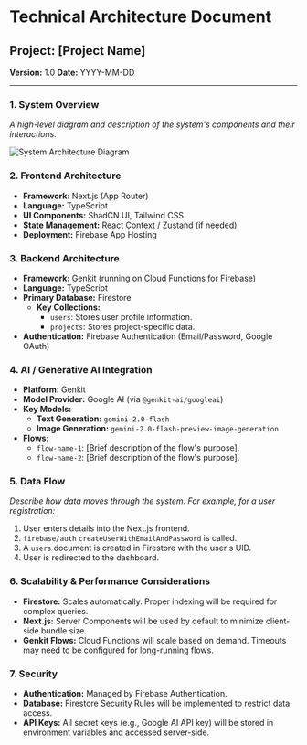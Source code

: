 
# Technical Architecture Document

## Project: [Project Name]
**Version:** 1.0
**Date:** YYYY-MM-DD

---

### 1. System Overview
*A high-level diagram and description of the system's components and their interactions.*

![System Architecture Diagram](https://placehold.co/800x400?text=High-Level+System+Architecture)

### 2. Frontend Architecture
- **Framework:** Next.js (App Router)
- **Language:** TypeScript
- **UI Components:** ShadCN UI, Tailwind CSS
- **State Management:** React Context / Zustand (if needed)
- **Deployment:** Firebase App Hosting

### 3. Backend Architecture
- **Framework:** Genkit (running on Cloud Functions for Firebase)
- **Language:** TypeScript
- **Primary Database:** Firestore
  - **Key Collections:**
    - `users`: Stores user profile information.
    - `projects`: Stores project-specific data.
- **Authentication:** Firebase Authentication (Email/Password, Google OAuth)

### 4. AI / Generative AI Integration
- **Platform:** Genkit
- **Model Provider:** Google AI (via `@genkit-ai/googleai`)
- **Key Models:**
  - **Text Generation:** `gemini-2.0-flash`
  - **Image Generation:** `gemini-2.0-flash-preview-image-generation`
- **Flows:**
  - `flow-name-1`: [Brief description of the flow's purpose].
  - `flow-name-2`: [Brief description of the flow's purpose].

### 5. Data Flow
*Describe how data moves through the system. For example, for a user registration:*
1. User enters details into the Next.js frontend.
2. `firebase/auth` `createUserWithEmailAndPassword` is called.
3. A `users` document is created in Firestore with the user's UID.
4. User is redirected to the dashboard.

### 6. Scalability & Performance Considerations
- **Firestore:** Scales automatically. Proper indexing will be required for complex queries.
- **Next.js:** Server Components will be used by default to minimize client-side bundle size.
- **Genkit Flows:** Cloud Functions will scale based on demand. Timeouts may need to be configured for long-running flows.

### 7. Security
- **Authentication:** Managed by Firebase Authentication.
- **Database:** Firestore Security Rules will be implemented to restrict data access.
- **API Keys:** All secret keys (e.g., Google AI API key) will be stored in environment variables and accessed server-side.
